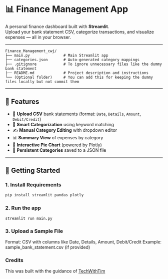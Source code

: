# 📊 Finance Management App

A personal finance dashboard built with **Streamlit**.  
Upload your bank statement CSV, categorize transactions, and visualize expenses — all in your browser.

---

```plaintext
Finance_Management_cwj/
├── main.py               # Main Streamlit app
├── categories.json       # Auto-generated category mappings
├── .gitignore            # To ignore unnecessary files like the dummy bank statement
├── README.md             # Project description and instructions
└── (Optional folder)     # You can add this for keeping the dummy files locally but not commit them
```
---

## 🧩 Features

- 🔁 **Upload CSV** bank statements (format: `Date`, `Details`, `Amount`, `Debit/Credit`)
- 🧠 **Smart Categorization** using keyword matching
- ✍️ **Manual Category Editing** with dropdown editor
- 📊 **Summary View** of expenses by category
- 🥧 **Interactive Pie Chart** (powered by Plotly)
- 💾 **Persistent Categories** saved to a JSON file

---

## 🚀 Getting Started

### 1. Install Requirements

```bash
pip install streamlit pandas plotly
```
### 2. Run the app
```
streamlit run main.py
```

### 3. Upload a Sample File
Format: CSV with columns like Date, Details, Amount, Debit/Credit
Example: sample_bank_statement.csv (if provided)




### Credits
This was built with the guidance of [TechWithTim](https://github.com/techwithtim)

